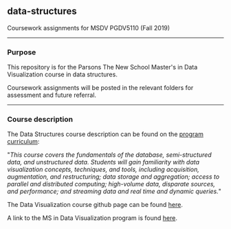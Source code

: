 ## data-structures
Coursework assignments for MSDV PGDV5110 (Fall 2019)


---

### Purpose

This repository is for the Parsons The New School Master's in Data Visualization course in data structures.

Coursework assignments will be posted in the relevant folders for assessment and future referral. 

----

### Course description

The Data Structures course description can be found on the [program curriculum](https://courses.newschool.edu/courses/PGDV5110):

"*This course covers the fundamentals of the database, semi-structured data, and unstructured data. Students will gain familiarity with data visualization concepts, techniques, and tools, including acquisition, augmentation, and restructuring; data storage and aggregation; access to parallel and distributed computing; high-volume data, disparate sources, and performance; and streaming data and real time and dynamic queries.*"

The Data Visualization course github page can be found [here](https://github.com/visualizedata/data-structures/blob/master/README.md).

A link to the MS in Data Visualization program is found [here](https://www.newschool.edu/parsons/ms-data-visualization/).
